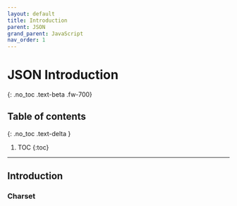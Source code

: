 ```yaml
---
layout: default
title: Introduction
parent: JSON
grand_parent: JavaScript
nav_order: 1
---
```


# JSON Introduction
{: .no_toc .text-beta .fw-700}

## Table of contents
{: .no_toc .text-delta }

1. TOC
{:toc}

---

## Introduction

### Charset
